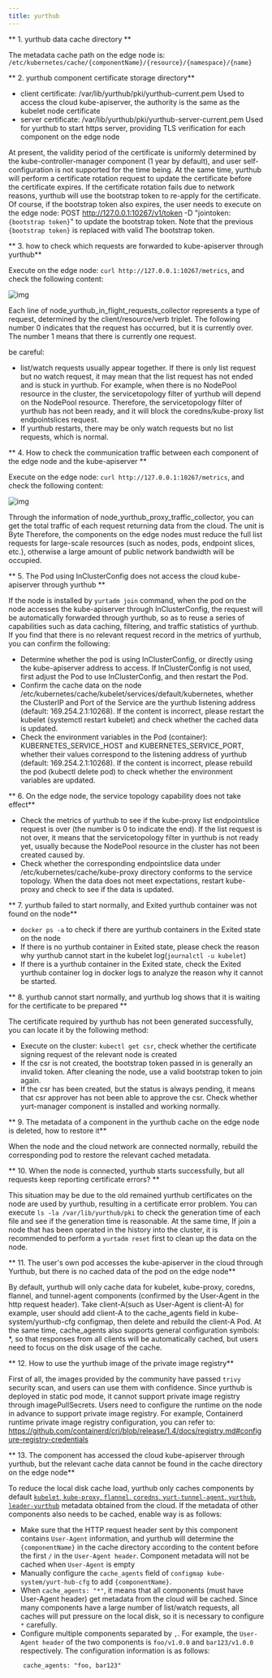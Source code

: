 ```yaml
---
title: yurthub
---
```


** 1. yurthub data cache directory **

The metadata cache path on the edge node is: `/etc/kubernetes/cache/{componentName}/{resource}/{namespace}/{name}`

** 2. yurthub component certificate storage directory**

- client certificate: /var/lib/yurthub/pki/yurthub-current.pem
  Used to access the cloud kube-apiserver, the authority is the same as the kubelet node certificate
- server certificate: /var/lib/yurthub/pki/yurthub-server-current.pem
  Used for yurthub to start https server, providing TLS verification for each component on the edge node

At present, the validity period of the certificate is uniformly determined by the kube-controller-manager component (1 year by default), and user self-configuration is not supported for the time being.
At the same time, yurthub will perform a certificate rotation request to update the certificate before the certificate expires. If the certificate rotation fails due to network reasons, yurthub will use the bootstrap token to re-apply for the certificate.
Of course, if the bootstrap token also expires, the user needs to execute on the edge node: POST http://127.0.0.1:10267/v1/token -D "jointoken:
`{bootstrap token}`" to update the bootstrap token. Note that the previous `{bootstrap token}` is replaced with valid The bootstrap token.

** 3. how to check which requests are forwarded to kube-apiserver through yurthub**

Execute on the edge node: `curl http://127.0.0.1:10267/metrics`, and check the following content:

![img](../../../static/img/docs/faq/flight-requests-in-yurthub.png)

Each line of node_yurthub_in_flight_requests_collector represents a type of request, determined by the client/resource/verb triplet. The following number 0 indicates that the request has occurred, but it is currently over. The number 1 means that there is currently one request.

be careful:
- list/watch requests usually appear together. If there is only list request but no watch request, it may mean that the list request has not ended and is stuck in yurthub. For example, when there is no NodePool resource in the cluster, the servicetopology filter of yurthub will depend on the NodePool resource. Therefore, the servicetopology filter of yurthub has not been ready, and it will block the coredns/kube-proxy list endpointslices request.
- If yurthub restarts, there may be only watch requests but no list requests, which is normal.

** 4. How to check the communication traffic between each component of the edge node and the kube-apiserver **

Execute on the edge node: `curl http://127.0.0.1:10267/metrics`, and check the following content:

![img](../../../static/img/docs/faq/response-traffic-in-yurthub.png)

Through the information of node_yurthub_proxy_traffic_collector, you can get the total traffic of each request returning data from the cloud. The unit is Byte
Therefore, the components on the edge nodes must reduce the full list requests for large-scale resources (such as nodes, pods, endpoint slices, etc.), otherwise a large amount of public network bandwidth will be occupied.

** 5. The Pod using InClusterConfig does not access the cloud kube-apiserver through yurthub **

If the node is installed by `yurtadm join` command, when the pod on the node accesses the kube-apiserver through InClusterConfig, the request will be automatically forwarded through yurthub, so as to reuse a series of capabilities such as data caching, filtering, and traffic statistics of yurthub. If you find that there is no relevant request record in the metrics of yurthub, you can confirm the following:
- Determine whether the pod is using InClusterConfig, or directly using the kube-apiserver address to access. If InClusterConfig is not used, first adjust the Pod to use InClusterConfig, and then restart the Pod.
- Confirm the cache data on the node /etc/kubernetes/cache/kubelet/services/default/kubernetes, whether the ClusterIP and Port of the Service are the yurthub listening address (default: 169.254.2.1:10268). If the content is incorrect, please restart the kubelet (systemctl restart kubelet) and check whether the cached data is updated.
- Check the environment variables in the Pod (container): KUBERNETES_SERVICE_HOST and KUBERNETES_SERVICE_PORT, whether their values correspond to the listening address of yurthub (default: 169.254.2.1:10268). If the content is incorrect, please rebuild the pod (kubectl delete pod) to check whether the environment variables are updated.

** 6. On the edge node, the service topology capability does not take effect**

- Check the metrics of yurthub to see if the kube-proxy list endpointslice request is over (the number is 0 to indicate the end). If the list request is not over, it means that the servicetopology filter in yurthub is not ready yet, usually because the NodePool resource in the cluster has not been created caused by.
- Check whether the corresponding endpointslice data under /etc/kubernetes/cache/kube-proxy directory conforms to the service topology. When the data does not meet expectations, restart kube-proxy and check to see if the data is updated.

** 7. yurthub failed to start normally, and Exited yurthub container was not found on the node**

- `docker ps -a` to check if there are yurthub containers in the Exited state on the node
- If there is no yurthub container in Exited state, please check the reason why yurthub cannot start in the kubelet log(`journalctl -u kubelet`)
- If there is a yurthub container in the Exited state, check the Exited yurthub container log in docker logs to analyze the reason why it cannot be started.

** 8. yurthub cannot start normally, and yurthub log shows that it is waiting for the certificate to be prepared **

The certificate required by yurthub has not been generated successfully, you can locate it by the following method:
- Execute on the cluster: `kubectl get csr`, check whether the certificate signing request of the relevant node is created
- If the csr is not created, the bootstrap token passed in is generally an invalid token. After cleaning the node, use a valid bootstrap token to join again.
- If the csr has been created, but the status is always pending, it means that csr approver has not been able to approve the csr. Check whether yurt-manager component is installed and working normally.

** 9. The metadata of a component in the yurthub cache on the edge node is deleted, how to restore it**

When the node and the cloud network are connected normally, rebuild the corresponding pod to restore the relevant cached metadata.

** 10. When the node is connected, yurthub starts successfully, but all requests keep reporting certificate errors? **

This situation may be due to the old remained yurthub certificates on the node are used by yurthub, resulting in a certificate error problem. You can execute `ls -la /var/lib/yurthub/pki` to check the generation time of each file and see if the generation time is reasonable.
At the same time, If join a node that has been operated in the history into the cluster, it is recommended to perform a `yurtadm reset` first to clean up the data on the node.

** 11. The user's own pod accesses the kube-apiserver in the cloud through Yurthub, but there is no cached data of the pod on the edge node**

By default, yurthub will only cache data for kubelet, kube-proxy, coredns, flannel, and tunnel-agent components (confirmed by the User-Agent in the http request header). Take client-A(such as User-Agent is client-A) for example, user should add client-A to the cache_agents field in kube-system/yurthub-cfg configmap, then delete and rebuild the client-A Pod.
At the same time, cache_agents also supports general configuration symbols: *, so that responses from all clients will be automatically cached, but users need to focus on the disk usage of the cache.

** 12. How to use the yurthub image of the private image registry**

First of all, the images provided by the community have passed `trivy` security scan, and users can use them with confidence. Since yurthub is deployed in static pod mode, it cannot support private image registry through imagePullSecrets.
Users need to configure the runtime on the node in advance to support private image registry. For example, Containerd runtime private image registry configuration, you can refer to: https://github.com/containerd/cri/blob/release/1.4/docs/registry.md#configure-registry-credentials

** 13. The component has accessed the cloud kube-apiserver through yurthub, but the relevant cache data cannot be found in the cache directory on the edge node**

To reduce the local disk cache load, yurthub only caches components by default [`kubelet`, `kube-proxy`, `flannel`, `coredns`, `yurt-tunnel-agent`, `yurthub`, `leader-yurthub`]( https://github.com/openyurtio/openyurt/blob/master/pkg/yurthub/util/util.go#L84) metadata obtained from the cloud.
If the metadata of other components also needs to be cached, enable way is as follows:
- Make sure that the HTTP request header sent by this component contains `User-Agent` information, and yurthub will determine the `{componentName}` in the cache directory according to the content before the first `/` in the `User-Agent header`. Component metadata will not be cached when `User-Agent` is empty
- Manually configure the `cache_agents` field of `configmap kube-system/yurt-hub-cfg` to add `{componentName}`.
- When `cache_agents: "*"`, it means that all components (must have User-Agent header) get metadata from the cloud will be cached. Since many components have a large number of list/watch requests, all caches will put pressure on the local disk, so it is necessary to configure `*` carefully.
- Configure multiple components separated by `,`. For example, the `User-Agent header` of the two components is `foo/v1.0.0` and `bar123/v1.0.0` respectively. The configuration information is as follows:
```
    cache_agents: "foo, bar123"
```